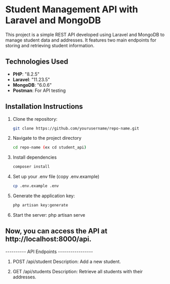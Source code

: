 # Student Management API with Laravel and MongoDB

This project is a simple REST API developed using Laravel and MongoDB to manage student data and addresses. It features two main endpoints for storing and retrieving student information.

## Technologies Used
- **PHP**: "8.2.5"
- **Laravel**: "11.23.5"
- **MongoDB**: "6.0.6"
- **Postman**: For API testing

## Installation Instructions
1. Clone the repository:
   ```bash
   git clone https://github.com/yourusername/repo-name.git

2. Navigate to the project directory
   ```bash
   cd repo-name (ex cd student_api)

3. Install dependencies
   ```bash
   composer install

4. Set up your .env file (copy .env.example)
   ```bash
   cp .env.example .env

5. Generate the application key:
   ```bash
   php artisan key:generate

6. Start the server:
    php artisan serve



## Now, you can access the API at http://localhost:8000/api.

---------- API Endpoints -----------------
1. POST /api/student
    Description: Add a new student.

2. GET /api/students
    Description: Retrieve all students with their addresses.






